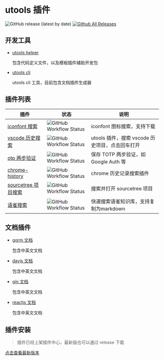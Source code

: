 # utools 插件

![GitHub release (latest by date)](https://img.shields.io/github/v/release/mohuishou/utools)
[![Github All Releases](https://img.shields.io/github/downloads/mohuishou/utools/total.svg)](https://github.com/mohuishou/utools/releases/latest)

## 开发工具

- [utools helper](./helper)

  包含代码定义文件，以及模板插件辅助开发包

- [utools cli](./cli)

  utools cli 工具，目前包含文档插件生成器

## 插件列表

| 插件                                        | 状态                                                         | 说明                                            |
| ------------------------------------------- | ------------------------------------------------------------ | ----------------------------------------------- |
| [iconfont 搜索](./plugins/iconfont)         | ![GitHub Workflow Status](https://img.shields.io/github/workflow/status/mohuishou/utools/build%20iconfont?label=iconfont) | iconfont 图标搜索，支持下载                     |
| [vscode 历史搜索](./plugins/vscode)         | ![GitHub Workflow Status](https://img.shields.io/github/workflow/status/mohuishou/utools/build%20vscode?label=vscode) | utools 插件，搜索 vscode 历史项目，点击回车打开 |
| [otp 两步验证](./plugins/otp)               | ![GitHub Workflow Status](https://img.shields.io/github/workflow/status/mohuishou/utools/build%20otp?label=otp) | 保存 TOTP 两步验证，如 Google Auth 等           |
| [chrome-history](./plugins/chrome-history)  | ![GitHub Workflow Status](https://img.shields.io/github/workflow/status/mohuishou/utools/chrome-history?label=chrome-history) | chrome 历史记录搜索插件                         |
| [sourcetree 项目搜索](./plugins/sourcetree) | ![GitHub Workflow Status](https://img.shields.io/github/workflow/status/mohuishou/utools/build%20sourcetree?label=sourcetree) | 搜索并打开 sourcetree 项目                      |
| [语雀搜索](./plugins/yuque)                 | ![GitHub Workflow Status](https://img.shields.io/github/workflow/status/mohuishou/utools/build%20yuque?label=yuque) | 快速搜索语雀知识库，支持复制为markdown          |

## 文档插件

- [gorm 文档](./docs/gorm)

  包含中英文文档

- [dayjs 文档](./docs/dayjs)

  包含中英文文档

- [gin 文档](./docs/gin)

  包含中英文文档

- [reactjs 文档](./docs/reactjs)

  包含中英文文档

## 插件安装

> 插件已经上架插件中心，最新版也可以通过 release 下载

[点击查看最新版本](https://github.com/mohuishou/utools/releases/latest)

